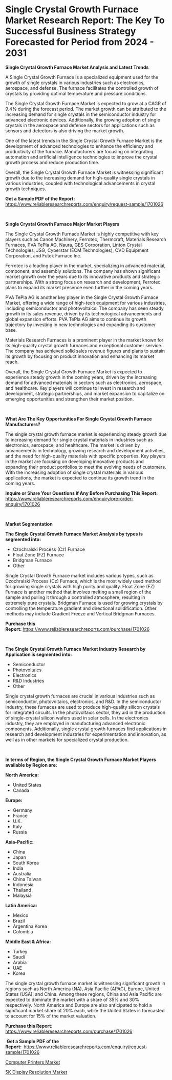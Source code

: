 <p><h1>Single Crystal Growth Furnace Market Research Report: The Key To Successful Business Strategy Forecasted for Period from 2024 - 2031</h1></p><p><strong>Single Crystal Growth Furnace Market Analysis and Latest Trends</strong></p>
<p><p>A Single Crystal Growth Furnace is a specialized equipment used for the growth of single crystals in various industries such as electronics, aerospace, and defense. The furnace facilitates the controlled growth of crystals by providing optimal temperature and pressure conditions.</p><p>The Single Crystal Growth Furnace Market is expected to grow at a CAGR of 9.4% during the forecast period. The market growth can be attributed to the increasing demand for single crystals in the semiconductor industry for advanced electronic devices. Additionally, the growing adoption of single crystals in the aerospace and defense sectors for applications such as sensors and detectors is also driving the market growth.</p><p>One of the latest trends in the Single Crystal Growth Furnace Market is the development of advanced technologies to enhance the efficiency and productivity of the furnace. Manufacturers are focusing on integrating automation and artificial intelligence technologies to improve the crystal growth process and reduce production time.</p><p>Overall, the Single Crystal Growth Furnace Market is witnessing significant growth due to the increasing demand for high-quality single crystals in various industries, coupled with technological advancements in crystal growth techniques.</p></p>
<p><strong>Get a Sample PDF of the Report:&nbsp;</strong> <a href="https://www.reliableresearchreports.com/enquiry/request-sample/1701026">https://www.reliableresearchreports.com/enquiry/request-sample/1701026</a></p>
<p>&nbsp;</p>
<p><strong>Single Crystal Growth Furnace Major Market Players</strong></p>
<p><p>The Single Crystal Growth Furnace Market is highly competitive with key players such as Canon Machinery, Ferrotec, Thermcraft, Materials Research Furnaces, PVA TePla AG, Naura, GES Corporation, Linton Crystal Technologies, JSG, Cyberstar (ECM Technologies), CVD Equipment Corporation, and Futek Furnace Inc.</p><p>Ferrotec is a leading player in the market, specializing in advanced material, component, and assembly solutions. The company has shown significant market growth over the years due to its innovative products and strategic partnerships. With a strong focus on research and development, Ferrotec plans to expand its market presence even further in the coming years.</p><p>PVA TePla AG is another key player in the Single Crystal Growth Furnace Market, offering a wide range of high-tech equipment for various industries, including semiconductor and photovoltaics. The company has seen steady growth in its sales revenue, driven by its technological advancements and global expansion efforts. PVA TePla AG aims to continue its growth trajectory by investing in new technologies and expanding its customer base.</p><p>Materials Research Furnaces is a prominent player in the market known for its high-quality crystal growth furnaces and exceptional customer service. The company has achieved solid sales revenue figures and plans to sustain its growth by focusing on product innovation and enhancing its market reach.</p><p>Overall, the Single Crystal Growth Furnace Market is expected to experience steady growth in the coming years, driven by the increasing demand for advanced materials in sectors such as electronics, aerospace, and healthcare. Key players will continue to invest in research and development, strategic partnerships, and market expansion to capitalize on emerging opportunities and strengthen their market position.</p></p>
<p>&nbsp;</p>
<p><strong>What Are The Key Opportunities For Single Crystal Growth Furnace Manufacturers?</strong></p>
<p><p>The single crystal growth furnace market is experiencing steady growth due to increasing demand for single crystal materials in industries such as electronics, aerospace, and healthcare. The market is driven by advancements in technology, growing research and development activities, and the need for high-quality materials with specific properties. Key players in the market are focusing on developing innovative products and expanding their product portfolios to meet the evolving needs of customers. With the increasing adoption of single crystal materials in various applications, the market is expected to continue its growth trend in the coming years.</p></p>
<p><strong>Inquire or Share Your Questions If Any Before Purchasing This Report:</strong> <a href="https://www.reliableresearchreports.com/enquiry/pre-order-enquiry/1701026">https://www.reliableresearchreports.com/enquiry/pre-order-enquiry/1701026</a></p>
<p>&nbsp;</p>
<p><strong>Market Segmentation</strong></p>
<p><strong>The Single Crystal Growth Furnace Market Analysis by types is segmented into:</strong></p>
<p><ul><li>Czochralski Process (Cz) Furnace</li><li>Float Zone (FZ) Furnace</li><li>Bridgman Furnace</li><li>Other</li></ul></p>
<p><p>Single Crystal Growth Furnace market includes various types, such as Czochralski Process (Cz) Furnace, which is the most widely used method for growing single crystals with high purity and quality. Float Zone (FZ) Furnace is another method that involves melting a small region of the sample and pulling it through a controlled atmosphere, resulting in extremely pure crystals. Bridgman Furnace is used for growing crystals by controlling the temperature gradient and directional solidification. Other methods may include Gradient Freeze and Vertical Bridgman Furnaces.</p></p>
<p><strong>Purchase this Report:&nbsp;</strong><a href="https://www.reliableresearchreports.com/purchase/1701026">https://www.reliableresearchreports.com/purchase/1701026</a></p>
<p>&nbsp;</p>
<p><strong>The Single Crystal Growth Furnace Market Industry Research by Application is segmented into:</strong></p>
<p><ul><li>Semiconductor</li><li>Photovoltaics</li><li>Electronics</li><li>R&D Industries</li><li>Other</li></ul></p>
<p><p>Single crystal growth furnaces are crucial in various industries such as semiconductor, photovoltaics, electronics, and R&D. In the semiconductor industry, these furnaces are used to produce high-quality silicon crystals for integrated circuits. In the photovoltaics sector, they aid in the production of single-crystal silicon wafers used in solar cells. In the electronics industry, they are employed in manufacturing advanced electronic components. Additionally, single crystal growth furnaces find applications in research and development industries for experimentation and innovation, as well as in other markets for specialized crystal production.</p></p>
<p>&nbsp;</p>
<p><strong>In terms of Region, the Single Crystal Growth Furnace Market Players available by Region are:</strong></p>
<p>
    <p> <strong> North America: </strong>
        <ul>
            <li>United States</li>
            <li>Canada</li>
        </ul>
        </p> 
    <p> <strong> Europe: </strong>
        <ul>
            <li>Germany</li>
            <li>France</li>
            <li>U.K.</li>
            <li>Italy</li>
            <li>Russia</li>
        </ul>
        </p> 
    <p> <strong> Asia-Pacific: </strong>
        <ul>
            <li>China</li>
            <li>Japan</li>
            <li>South Korea</li>
            <li>India</li>
            <li>Australia</li>
            <li>China Taiwan</li>
            <li>Indonesia</li>
            <li>Thailand</li>
            <li>Malaysia</li>
        </ul>
        </p> 
    <p> <strong> Latin America: </strong>
        <ul>
            <li>Mexico</li>
            <li>Brazil</li>
            <li>Argentina Korea</li>
            <li>Colombia</li>
        </ul>
        </p> 
    <p> <strong> Middle East & Africa: </strong>
        <ul>
            <li>Turkey</li>
            <li>Saudi</li>
            <li>Arabia</li>
            <li>UAE</li>
            <li>Korea</li>
        </ul>
    </p>
    </p>
<p><p>The single crystal growth furnace market is witnessing significant growth in regions such as North America (NA), Asia Pacific (APAC), Europe, United States (USA), and China. Among these regions, China and Asia Pacific are expected to dominate the market with a share of 35% and 30% respectively. North America and Europe are also anticipated to hold a significant market share of 20% each, while the United States is forecasted to account for 15% of the market valuation.</p></p>
<p><strong>Purchase this Report: </strong><a href="https://www.reliableresearchreports.com/purchase/1701026">https://www.reliableresearchreports.com/purchase/1701026</a></p>
<p>&nbsp;<strong>Get a Sample PDF of the Report:&nbsp;&nbsp;</strong><a href="https://www.reliableresearchreports.com/enquiry/request-sample/1701026">https://www.reliableresearchreports.com/enquiry/request-sample/1701026</a></p>
<p><strong></strong></p>
<p><p><a href="https://github.com/jodemen/Market-Research-Report-List-1/blob/main/computer-printers-market.md">Computer Printers Market</a></p><p><a href="https://github.com/jj19131/Market-Research-Report-List-1/blob/main/5k-display-resolution-market.md">5K Display Resolution Market</a></p></p>